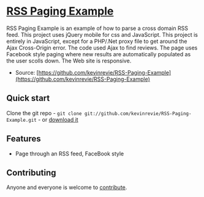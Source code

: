 # [RSS Paging Example](https://github.com/kevinrevie/RSS-Paging-Example)

RSS Paging Example is an example of how to parse a cross domain RSS feed.  This project uses jQuery mobile for css and JavaScript.  This project is entirely in JavaScript, except for a PHP/.Net proxy file to get around the Ajax Cross-Origin error.  The code used Ajax to find reviews.  The page uses Facebook style paging where new results are automatically populated as the user scolls down.  The Web site is responsive.

* Source: [https://github.com/kevinrevie/RSS-Paging-Example](https://github.com/kevinrevie/RSS-Paging-Example)


## Quick start

Clone the git repo - `git clone git://github.com/kevinrevie/RSS-Paging-Example.git` -
or [download it](https://github.com/kevinrevie/RSS-Paging-Example/zipball/master)


## Features

* Page through an RSS feed, FaceBook style


## Contributing

Anyone and everyone is welcome to [contribute](CONTRIBUTING.md).
